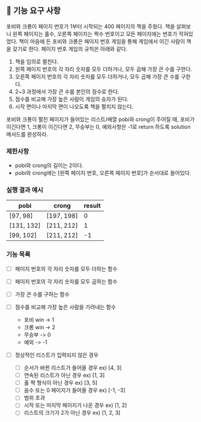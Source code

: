 ## 🚀 기능 요구 사항

포비와 크롱이 페이지 번호가 1부터 시작되는 400 페이지의 책을 주웠다. 책을 살펴보니 왼쪽 페이지는 홀수, 오른쪽 페이지는 짝수 번호이고 모든 페이지에는 번호가 적혀있었다. 책이 마음에 든 포비와 크롱은 페이지 번호 게임을 통해 게임에서 이긴 사람이 책을 갖기로 한다. 페이지 번호 게임의 규칙은 아래와 같다.

1. 책을 임의로 펼친다.
2. 왼쪽 페이지 번호의 각 자리 숫자를 모두 더하거나, 모두 곱해 가장 큰 수를 구한다.
3. 오른쪽 페이지 번호의 각 자리 숫자를 모두 더하거나, 모두 곱해 가장 큰 수를 구한다.
4. 2~3 과정에서 가장 큰 수를 본인의 점수로 한다.
5. 점수를 비교해 가장 높은 사람이 게임의 승자가 된다.
6. 시작 면이나 마지막 면이 나오도록 책을 펼치지 않는다.

포비와 크롱이 펼친 페이지가 들어있는 리스트/배열 pobi와 crong이 주어질 때, 포비가 이긴다면 1, 크롱이 이긴다면 2, 무승부는 0, 예외사항은 -1로 return 하도록 solution 메서드를 완성하라.

### 제한사항

- pobi와 crong의 길이는 2이다.
- pobi와 crong에는 [왼쪽 페이지 번호, 오른쪽 페이지 번호]가 순서대로 들어있다.

### 실행 결과 예시

| pobi | crong | result |
| --- | --- | --- |
| [97, 98] | [197, 198] | 0 |
| [131, 132] | [211, 212] | 1 |
| [99, 102] | [211, 212] | -1 |

### 기능 목록

- [ ] 페이지 번호의 각 자리 숫자를 모두 더하는 함수 
- [ ] 페이지 번호의 각 자리 숫자를 모두 곱하는 함수
- [ ] 가장 큰 수를 구하는 함수
- [ ] 점수를 비교해 가장 높은 사람을 가려내는 함수
  - 포비 win -> 1
  - 크롱 win -> 2
  - 무승부 -> 0
  - 예외 -> -1

- [ ] 정상적인 리스트가 입력되지 않은 경우
  - [ ] 순서가 바뀐 리스트가 들어올 경우 ex) [4, 3]
  - [ ] 연속된 리스트가 아닌 경우 ex) [1, 3]
  - [ ] 홀 짝 형식이 아닌 경우 ex) [3, 5]
  - [ ] 음수 또는 0 페이지가 들어올 경우 ex) [-1, -3]
  - [ ] 범위 초과
  - [ ] 시작 또는 마지막 페이지가 나온 경우 ex) [1, 2]
  - [ ] 리스트의 크기가 2가 아닌 경우 ex) [1, 2, 3] 